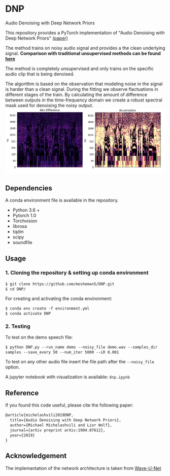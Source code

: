 # DNP
Audio Denoising with Deep Network Priors

This repository provides a PyTorch implementation of "Audio Denoising with Deep Network Priors" [(paper)](https://arxiv.org/pdf/1904.07612.pdf)

The method trains on noisy audio signal and provides a the clean underlying signal. **Comparison with traditional unsupervised methods can be found [here](https://mosheman5.github.io/DNP/)**

The method is completely unsupervised and only trains on the specific audio clip that is being denoised.

The algorithm is based on the observation that modeling noise in the signal is harder than a clean signal. 
During the fitting we observe flactuations in different stages of the train. 
By calculating the amount of difference between outputs in the time-frequency domain we create a robust spectral mask used for denoising the noisy output. 
![Accumulator](./accumulator.png)

## Dependencies
A conda environment file is available in the repository.
* Python 3.6 +
* Pytorch 1.0
* Torchvision
* librosa
* tqdm
* scipy
* soundfile

## Usage

### 1. Cloning the repository & setting up conda environment
```
$ git clone https://github.com/mosheman5/DNP.git
$ cd DNP/
```
For creating and activating the conda environment:
```
$ conda env create -f environment.yml
$ conda activate DNP
```
 
### 2. Testing

To test on the demo speech file:

```
$ python DNP.py --run_name demo --noisy_file demo.wav --samples_dir samples --save_every 50 --num_iter 5000 --LR 0.001
```

To test on any other audio file insert the file path after the ```--noisy_file``` option.

A jupyter notebook with visualization is available: ```dnp.ipynb```

## Reference
If you found this code useful, please cite the following paper:
```
@article{michelashvili2019DNP,
  title={Audio Denoising with Deep Network Priors},
  author={Michael Michelashvili and Lior Wolf},
  journal={arXiv preprint arXiv:1904.07612},
  year={2019}
}
```

## Acknowledgement
The implemantation of the network architecture is taken from [Wave-U-Net](https://github.com/f90/Wave-U-Net)
